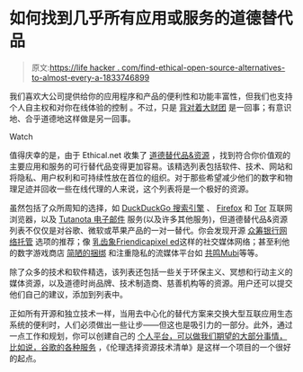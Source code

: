 # 如何找到几乎所有应用或服务的道德替代品

> 原文:[https://life hacker . com/find-ethical-open-source-alternatives-to-almost-every-a-1833746899](https://lifehacker.com/find-ethical-open-source-alternatives-to-almost-every-a-1833746899)

我们喜欢大公司提供给你的应用程序和产品的便利性和功能丰富性，但我们也支持个人自主权和对你在线体验的控制 。不过，只是 [背对着大财团](https://lifehacker.com/how-to-ditch-apple-completely-1821082984) 是一回事；有意识地、合乎道德地这样做是另一回事。

Watch

值得庆幸的是，由于 Ethical.net 收集了 [道德替代品&资源](https://ethical.net/resources/?utm_source=densediscovery&utm_medium=email&utm_campaign=newsletter-issue-30&resource-category=social-media) ，找到符合你价值观的主要应用和服务的可行替代品变得更加容易。该精选列表包括软件、技术、网站和将隐私、用户权利和可持续性放在首位的组织。对于那些希望减少他们的数字和物理足迹并回收一些在线代理的人来说，这个列表将是一个极好的资源。

虽然包括了众所周知的选择，如 [DuckDuckGo 搜索引擎](https://lifehacker.com/how-to-maximize-your-browsing-privacy-using-duckduckgo-1830659232) 、 [Firefox](https://lifehacker.com/why-you-should-switch-from-google-chrome-to-firefox-1821879163) 和 [Tor](https://lifehacker.com/what-is-tor-and-should-i-use-it-1527891029) 互联网浏览器，以及 [Tutanota 电子邮件](https://lifehacker.com/ditch-gmail-with-these-alternatives-1829337583) 服务(以及许多其他服务)，但道德替代品&资源列表不仅仅是对谷歌、微软或苹果产品的一对一替代。你会发现开源 [众筹](https://twocents.lifehacker.com/how-to-spot-a-scammy-crowdfunding-campaign-1830588086)[银行](https://lifehacker.com/tag/banking)[网络托管](https://lifehacker.com/how-to-pick-a-web-host-that-isnt-godaddy-1831810189) 选项的推荐；像 [乳齿象](https://lifehacker.com/a-beginner-s-guide-to-mastodon-1828503235)[Friendica](https://friendi.ca/)[pixel ed](https://pixelfed.org/)这样的社交媒体网络；甚至利他的数字游戏商店 [简陋的捆绑](https://www.humblebundle.com/) 和注重隐私的流媒体平台如 [共鸣](https://resonate.is/)[Mubi](https://mubi.com/)等等。

除了众多的技术和软件精选，该列表还包括一些关于环保主义、冥想和行动主义的媒体资源，以及道德时尚品牌、技术制造商、慈善机构等的资源。用户还可以提交他们自己的建议，添加到列表中。

正如所有开源和独立技术一样，当用去中心化的替代方案来交换大型互联应用生态系统的便利时，人们必须做出一些让步——但这也是吸引力的一部分。此外，通过一点工作和规划，你可以创建自己的 [个人平台，可以做我们期望的大部分事情，比如说，谷歌的各种服务](https://lifehacker.com/the-comprehensive-guide-to-quitting-google-1830001964#_ga=2.118565004.486313994.1554135521-1864099547.1536779123) ，《伦理选择资源技术清单》是这样一个项目的一个很好的起点。